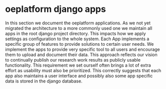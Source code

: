 # oeplatform django apps

In this section we document the oeplatform applications. As we not yet migrated
the architecture to a more commonly used one we maintain all apps in the root
django project directory. This impacts how we apply settings as configuration to
the whole system. Each App implements a specific group of features to provide
solutions to certain user needs. We implement the apps to provide very specific
tool to all users and encourage them to upload and document their data. This
approach reflects our vision to continually publish our research work results as
publicly usable functionality. This requirement we set ourself often brings a
lot of extra effort as usability must also be prioritized. This correctly
suggests that each app also maintains a user interface and possibly also some
app specific data is stored in the django database.
